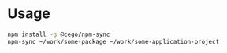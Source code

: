 # Usage
```sh
npm install -g @cego/npm-sync
npm-sync ~/work/some-package ~/work/some-application-project 
```
